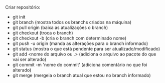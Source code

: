 Criar repositório: 
- git init 
- git branch (mostra todos os branchs criados na máquina)
- git pull origin <branch> (baixa as atualizações o branch)
- git checkout <branch> (troca o branch)
- git checkout -b <branch> (cria o branch com determinado nome)
- git push -u origin <branch> (manda as alterações para o branch informado)
- git status (mostra o que está pendente para ser atualizado/modificado)
- git add <nome do arquivo ou .> (adiciona o arquivo ao pacote do que vai ser alterado)
- git commit -m 'nome do commit' (adiciona comentário no que foi alterado)
- git merge <branch> (mergeia o branch atual que estou no branch informado)